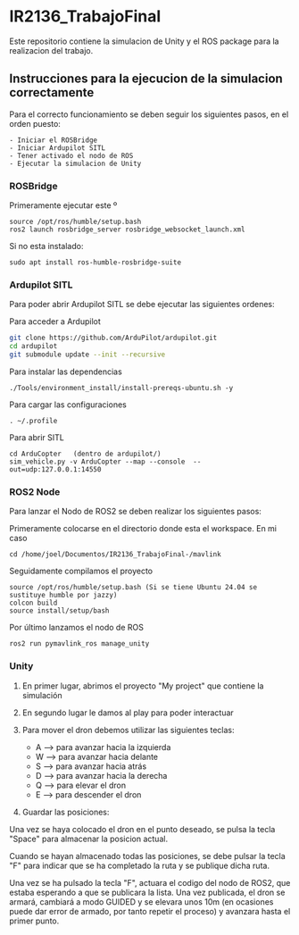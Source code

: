 # IR2136_TrabajoFinal 
 
Este repositorio contiene la simulacion de Unity y el ROS package para la realizacion del trabajo.


## Instrucciones para la ejecucion de la simulacion correctamente
Para el correcto funcionamiento se deben seguir los siguientes pasos, en el orden puesto:

    - Iniciar el ROSBridge
    - Iniciar Ardupilot SITL
    - Tener activado el nodo de ROS
    - Ejecutar la simulacion de Unity

### ROSBridge
Primeramente ejecutar este º
```
source /opt/ros/humble/setup.bash
ros2 launch rosbridge_server rosbridge_websocket_launch.xml
```
Si no esta instalado:
```
sudo apt install ros-humble-rosbridge-suite
```

### Ardupilot SITL
Para poder abrir Ardupilot SITL se debe ejecutar las siguientes ordenes:

Para acceder a Ardupilot
```bash
git clone https://github.com/ArduPilot/ardupilot.git
cd ardupilot
git submodule update --init --recursive

```
Para instalar las dependencias
```
./Tools/environment_install/install-prereqs-ubuntu.sh -y
```
Para cargar las configuraciones
```
. ~/.profile
```
Para abrir SITL
```
cd ArduCopter   (dentro de ardupilot/)
sim_vehicle.py -v ArduCopter --map --console  --out=udp:127.0.0.1:14550
```
### ROS2 Node
Para lanzar el Nodo de ROS2 se deben realizar los siguientes pasos:

Primeramente colocarse en el directorio donde esta el workspace. En mi caso
```
cd /home/joel/Documentos/IR2136_TrabajoFinal-/mavlink
```
Seguidamente compilamos el proyecto
```
source /opt/ros/humble/setup.bash (Si se tiene Ubuntu 24.04 se sustituye humble por jazzy)
colcon build
source install/setup/bash
```
Por último lanzamos el nodo de ROS
```
ros2 run pymavlink_ros manage_unity
```

### Unity
1) En primer lugar, abrimos el proyecto "My project" que contiene la simulación
2) En segundo lugar le damos al play para poder interactuar 
3) Para mover el dron debemos utilizar las siguientes teclas:
    - A --> para avanzar hacia la izquierda
    - W --> para avanzar hacia delante
    - S --> para avanzar hacia atrás
    - D --> para avanzar hacia la derecha
    - Q --> para elevar el dron
    - E --> para descender el dron

4) Guardar las posiciones:

Una vez se haya colocado el dron en el punto deseado, se pulsa la tecla "Space" para almacenar la posicion actual.

Cuando se hayan almacenado todas las posiciones, se debe pulsar la tecla "F" para indicar que se ha completado la ruta y se publique dicha ruta.


Una vez se ha pulsado la tecla "F", actuara el codigo del nodo de ROS2, que estaba esperando a que se publicara la lista. Una vez publicada, el dron se armará, cambiará a modo GUIDED y se elevara unos 10m (en ocasiones puede dar error de armado, por tanto repetir el proceso) y avanzara hasta el primer punto.